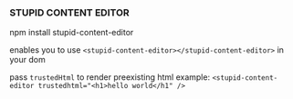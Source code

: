 ### STUPID CONTENT EDITOR

npm install stupid-content-editor

enables you to use ``` <stupid-content-editor></stupid-content-editor> ``` in your dom

pass ```trustedHtml``` to render preexisting html
example: 
```<stupid-content-editor trustedhtml="<h1>hello world</h1" />```
